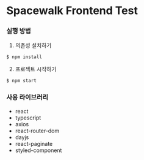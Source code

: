 # Spacewalk Frontend Test

### 실행 방법

1. 의존성 설치하기

```
$ npm install 
```

2. 프로젝트 시작하기

```
$ npm start 
```

### 사용 라이브러리

- react
- typescript
- axios
- react-router-dom
- dayjs
- react-paginate
- styled-component
